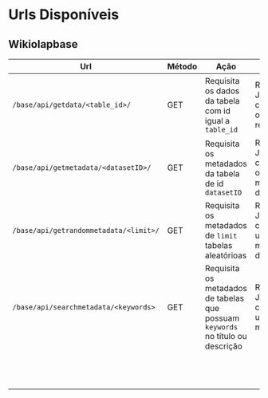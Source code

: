 # Urls Disponíveis

## Wikiolapbase

| Url | Método | Ação | Sucesso | Erro |
|-----|--------|------|---------|------|
| `/base/api/getdata/<table_id>/` | GET | Requisita os dados da tabela com id igual a `table_id` | Retorna um JSON contendo os dados requisitados | Retorna um erro de status 500 do servidor |
| `/base/api/getmetadata/<datasetID>/` | GET | Requisita os metadados da tabela de id `datasetID` | Retorna um JSON contendo os metadados da tabela | Retorna um erro de status 500 do servidor |
| `/base/api/getrandommetadata/<limit>/` | GET | Requisita os metadados de `limit` tabelas aleatórioas | Retorna um JSON contendo um array de metadados de tabelas | Retorna um erro de status 500 do servidor |
| `/base/api/searchmetadata/<keywords>` | GET | Requisita os metadados de tabelas que possuam `keywords` no título ou descrição | Retorna um JSON contendo um array de metadados | Retorna um erro de status 500 do servidor |
|  |  |  |  |  |
|  |  |  |  |  |
|  |  |  |  |  |
|  |  |  |  |  |
|  |  |  |  |  |
|  |  |  |  |  |
|  |  |  |  |  |
|  |  |  |  |  |
|  |  |  |  |  |
|  |  |  |  |  |
|  |  |  |  |  |
|  |  |  |  |  |
